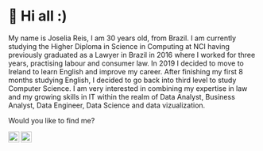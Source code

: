 # 👋 Hi all :)

<p> My name is Joselia Reis, I am 30 years old, from Brazil. 
I am currently studying the Higher Diploma in Science in Computing at NCI having previously graduated as a Lawyer in Brazil in 2016 where I worked for three years, practising labour and consumer law. In 2019 I decided to move to Ireland to learn English and improve my career.
After finishing my first 8 months studying English, I decided to go back into third level to study Computer Science. I am very interested in combining my expertise in law and my growing skills in IT within the realm of Data Analyst, Business Analyst, Data Engineer, Data Science and data vizualization.</p>


<p> Would you like to find me?</p>

<a target="_blank" href="https://www.linkedin.com/in/joselia-reis-495371103/">
  <img align="left" alt="LinkdeIN" width="22px" src="https://cdn.jsdelivr.net/npm/simple-icons@v3/icons/linkedin.svg" />
</a>

<a target="_blank" href="joseliamartins.direito@gmail.com">
  <img align="left" alt="Gmail" width="22px" src="https://cdn.jsdelivr.net/npm/simple-icons@v3/icons/gmail.svg" />
</a>
